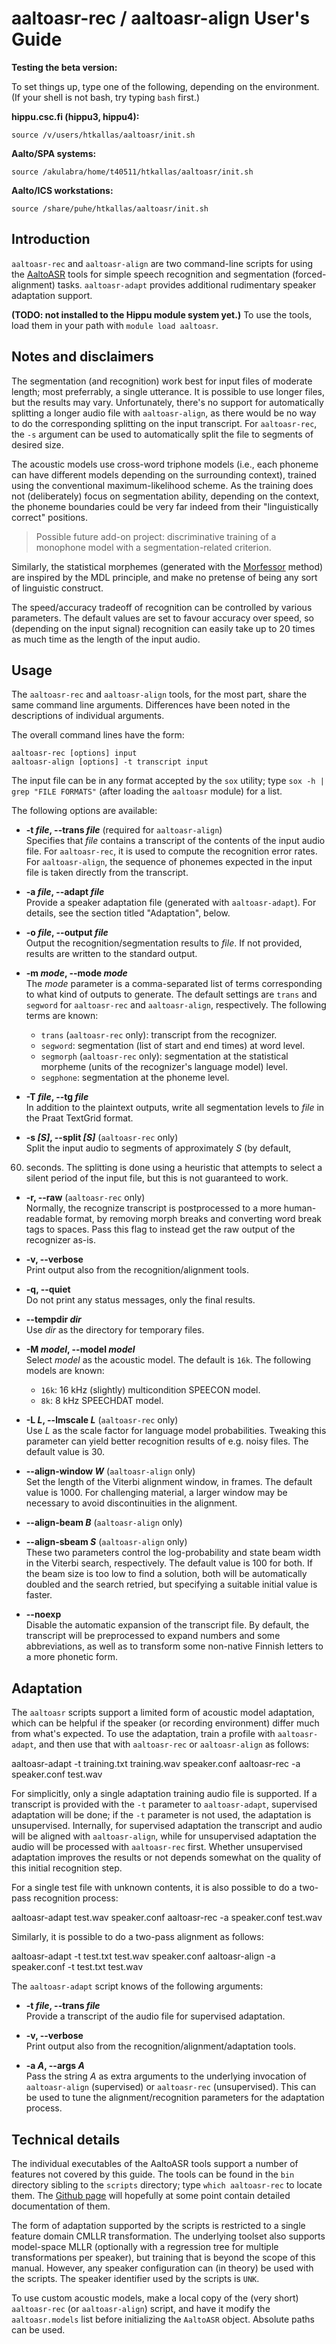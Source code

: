 # aaltoasr-rec / aaltoasr-align User's Guide

**Testing the beta version:**

To set things up, type one of the following, depending on the
environment.  (If your shell is not bash, try typing `bash` first.)

**hippu.csc.fi (hippu3, hippu4):**

    source /v/users/htkallas/aaltoasr/init.sh

**Aalto/SPA systems:**

    source /akulabra/home/t40511/htkallas/aaltoasr/init.sh

**Aalto/ICS workstations:**

    source /share/puhe/htkallas/aaltoasr/init.sh

## Introduction

`aaltoasr-rec` and `aaltoasr-align` are two command-line scripts for
using the [AaltoASR][aaltoasr] tools for simple speech recognition and
segmentation (forced-alignment) tasks.  `aaltoasr-adapt` provides
additional rudimentary speaker adaptation support.

**(TODO: not installed to the Hippu module system yet.)**
To use the tools, load them in your path with `module load aaltoasr`.

[aaltoasr]: https://github.com/aalto-speech/AaltoASR "AaltoASR github page"

## Notes and disclaimers

The segmentation (and recognition) work best for input files of
moderate length; most preferrably, a single utterance.  It is possible
to use longer files, but the results may vary.  Unfortunately, there's
no support for automatically splitting a longer audio file with
`aaltoasr-align`, as there would be no way to do the corresponding
splitting on the input transcript.  For `aaltoasr-rec`, the `-s`
argument can be used to automatically split the file to segments of
desired size.

The acoustic models use cross-word triphone models (i.e., each phoneme
can have different models depending on the surrounding context),
trained using the conventional maximum-likelihood scheme.  As the
training does not (deliberately) focus on segmentation ability,
depending on the context, the phoneme boundaries could be very far
indeed from their "linguistically correct" positions.

> Possible future add-on project: discriminative training of a
monophone model with a segmentation-related criterion.

Similarly, the statistical morphemes (generated with the
[Morfessor][morfessor] method) are inspired by the MDL principle, and
make no pretense of being any sort of linguistic construct.

[morfessor]: https://github.com/aalto-speech/morfessor "morfessor-2.0 github page"

The speed/accuracy tradeoff of recognition can be controlled by
various parameters.  The default values are set to favour accuracy
over speed, so (depending on the input signal) recognition can easily
take up to 20 times as much time as the length of the input audio.

## Usage

The `aaltoasr-rec` and `aaltoasr-align` tools, for the most part,
share the same command line arguments.  Differences have been noted in
the descriptions of individual arguments.

The overall command lines have the form:

    aaltoasr-rec [options] input
    aaltoasr-align [options] -t transcript input

The input file can be in any format accepted by the `sox` utility;
type `sox -h | grep "FILE FORMATS"` (after loading the `aaltoasr`
module) for a list.

The following options are available:

* **-t *file*, --trans *file*** (required for `aaltoasr-align`)  
Specifies that *file* contains a transcript of the contents of the
input audio file.  For `aaltoasr-rec`, it is used to compute the
recognition error rates.  For `aaltoasr-align`, the sequence of
phonemes expected in the input file is taken directly from the
transcript.

* **-a *file*, --adapt *file***  
Provide a speaker adaptation file (generated with `aaltoasr-adapt`).
For details, see the section titled "Adaptation", below.

* **-o *file*, --output *file***  
Output the recognition/segmentation results to *file*.  If not
provided, results are written to the standard output.

* **-m *mode*, --mode *mode***  
The *mode* parameter is a comma-separated list of terms corresponding
to what kind of outputs to generate.  The default settings are `trans`
and `segword` for `aaltoasr-rec` and `aaltoasr-align`, respectively.
The following terms are known:
    * `trans` (`aaltoasr-rec` only): transcript from the recognizer.
    * `segword`: segmentation (list of start and end times) at word level.
    * `segmorph` (`aaltoasr-rec` only): segmentation at the statistical
      morpheme (units of the recognizer's language model) level.
    * `segphone`: segmentation at the phoneme level.

* **-T *file*, --tg *file***  
In addition to the plaintext outputs, write all segmentation levels to
*file* in the Praat TextGrid format.

* **-s *[S]*, --split *[S]*** (`aaltoasr-rec` only)  
Split the input audio to segments of approximately *S* (by default,
60) seconds.  The splitting is done using a heuristic that attempts to
select a silent period of the input file, but this is not guaranteed
to work.

* **-r, --raw** (`aaltoasr-rec` only)  
Normally, the recognize transcript is postprocessed to a more
human-readable format, by removing morph breaks and converting word
break tags to spaces.  Pass this flag to instead get the raw output of
the recognizer as-is.

* **-v, --verbose**  
Print output also from the recognition/alignment tools.

* **-q, --quiet**  
Do not print any status messages, only the final results.

* **--tempdir *dir***  
Use *dir* as the directory for temporary files.

* **-M *model*, --model *model***  
Select *model* as the acoustic model.  The default is `16k`.  The
following models are known:
    * `16k`: 16 kHz (slightly) multicondition SPEECON model.
    * `8k`: 8 kHz SPEECHDAT model.

* **-L *L*, --lmscale *L*** (`aaltoasr-rec` only)  
Use *L* as the scale factor for language model probabilities.
Tweaking this parameter can yield better recognition results of
e.g. noisy files.  The default value is 30.

* **--align-window *W*** (`aaltoasr-align` only)  
Set the length of the Viterbi alignment window, in frames.  The
default value is 1000.  For challenging material, a larger window may
be necessary to avoid discontinuities in the alignment.

* **--align-beam *B*** (`aaltoasr-align` only)
* **--align-sbeam *S*** (`aaltoasr-align` only)  
These two parameters control the log-probability and state beam width
in the Viterbi search, respectively.  The default value is 100 for
both.  If the beam size is too low to find a solution, both will be
automatically doubled and the search retried, but specifying a
suitable initial value is faster.

* **--noexp**  
Disable the automatic expansion of the transcript file.  By default,
the transcript will be preprocessed to expand numbers and some
abbreviations, as well as to transform some non-native Finnish letters
to a more phonetic form.

## Adaptation

The `aaltoasr` scripts support a limited form of acoustic model
adaptation, which can be helpful if the speaker (or recording
environment) differ much from what's expected.  To use the adaptation,
train a profile with `aaltoasr-adapt`, and then use that with
`aaltoasr-rec` or `aaltoasr-align` as follows:

  aaltoasr-adapt -t training.txt training.wav speaker.conf
  aaltoasr-rec -a speaker.conf test.wav

For simplicitly, only a single adaptation training audio file is
supported.  If a transcript is provided with the `-t` parameter to
`aaltoasr-adapt`, supervised adaptation will be done; if the `-t`
parameter is not used, the adaptation is unsupervised.  Internally,
for supervised adaptation the transcript and audio will be aligned
with `aaltoasr-align`, while for unsupervised adaptation the audio
will be processed with `aaltoasr-rec` first.  Whether unsupervised
adaptation improves the results or not depends somewhat on the quality
of this initial recognition step.

For a single test file with unknown contents, it is also possible to
do a two-pass recognition process:

  aaltoasr-adapt test.wav speaker.conf
  aaltoasr-rec -a speaker.conf test.wav

Similarly, it is possible to do a two-pass alignment as follows:

  aaltoasr-adapt -t test.txt test.wav speaker.conf
  aaltoasr-align -a speaker.conf -t test.txt test.wav

The `aaltoasr-adapt` script knows of the following arguments:

* **-t *file*, --trans *file***  
Provide a transcript of the audio file for supervised adaptation.

* **-v, --verbose**  
Print output also from the recognition/alignment/adaptation tools.

* **-a *A*, --args *A***  
Pass the string *A* as extra arguments to the underlying invocation of
`aaltoasr-align` (supervised) or `aaltoasr-rec` (unsupervised).  This
can be used to tune the alignment/recognition parameters for the
adaptation process.

## Technical details

The individual executables of the AaltoASR tools support a number of
features not covered by this guide.  The tools can be found in the
`bin` directory sibling to the `scripts` directory; type `which
aaltoasr-rec` to locate them.  The [Github page][aaltoasr] will
hopefully at some point contain detailed documentation of them.

The form of adaptation supported by the scripts is restricted to a
single feature domain CMLLR transformation.  The underlying toolset
also supports model-space MLLR (optionally with a regression tree for
multiple transformations per speaker), but training that is beyond the
scope of this manual.  However, any speaker configuration can (in
theory) be used with the scripts.  The speaker identifier used by the
scripts is `UNK`.

To use custom acoustic models, make a local copy of the (very short)
`aaltoasr-rec` (or `aaltoasr-align`) script, and have it modify the
`aaltoasr.models` list before initializing the `AaltoASR` object.
Absolute paths can be used.
